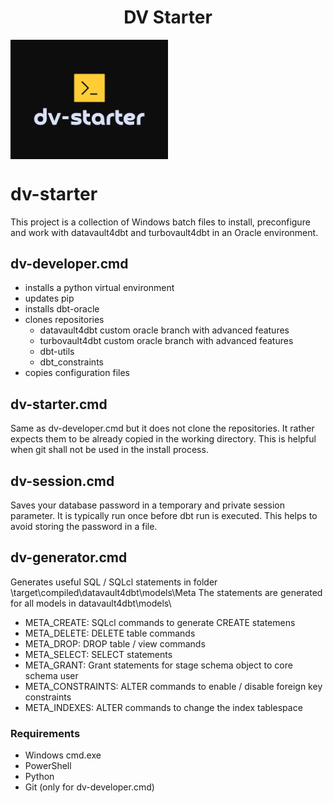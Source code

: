 <h1 align=center>DV Starter</h1>
<img src="https://github.com/universe-designer/dv-starter/blob/main/dv-starter-dark.png?raw=true" width=50% align=center>

# dv-starter
This project is a collection of Windows batch files to install, preconfigure and work with datavault4dbt and turbovault4dbt in an Oracle environment.

## dv-developer.cmd 
- installs a python virtual environment
- updates pip
- installs dbt-oracle
- clones repositories 
  - datavault4dbt custom oracle branch with advanced features
  - turbovault4dbt custom oracle branch with advanced features
  - dbt-utils
  - dbt_constraints
- copies configuration files

## dv-starter.cmd 
Same as dv-developer.cmd but it does not clone the repositories. It rather expects them to be already copied in the working directory. This is helpful when git shall not be used in the install process.

## dv-session.cmd 
Saves your database password in a temporary and private session parameter. It is typically run once before dbt run is executed. This helps to avoid storing the password in a file.

## dv-generator.cmd 
Generates useful SQL / SQLcl statements in folder \target\compiled\datavault4dbt\models\Meta
The statements are generated for all models in datavault4dbt\models\
- META_CREATE: SQLcl commands to generate CREATE statemens 
- META_DELETE: DELETE table commands 
- META_DROP: DROP table / view commands 
- META_SELECT: SELECT statements
- META_GRANT: Grant statements for stage schema object to core schema user
- META_CONSTRAINTS: ALTER commands to enable / disable foreign key constraints
- META_INDEXES: ALTER commands to change the index tablespace

### Requirements
- Windows cmd.exe
- PowerShell
- Python
- Git (only for dv-developer.cmd)
